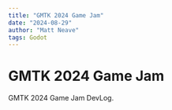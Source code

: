```yaml
---
title: "GMTK 2024 Game Jam"
date: "2024-08-29"
author: "Matt Neave"
tags: Godot
---
```


# GMTK 2024 Game Jam

GMTK 2024 Game Jam DevLog.

